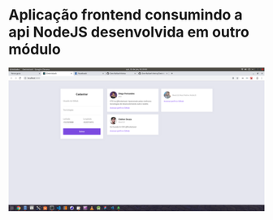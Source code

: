 # Aplicação frontend consumindo a api NodeJS desenvolvida em outro módulo
![frontend](https://github.com/Dev-Rafael-Vieira/Oministack10_ReactWeb/blob/master/src/img/Captura%20de%20tela%20de%202020-01-23%2002-29-03.png)
